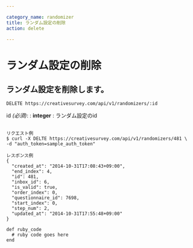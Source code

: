 ```yaml
---

category_name: randomizer
title: ランダム設定の削除
action: delete

---
```


# ランダム設定の削除

## ランダム設定を削除します。

`DELETE https://creativesurvey.com/api/v1/randomizers/:id`

id _(必須)_:
: __integer__
: ランダム設定のid

~~~

リクエスト例
$ curl -X DELTE https://creativesurvey.com/api/v1/randomizers/481 \
-d "auth_token=sample_auth_token"

レスポンス例
{
  "created_at": "2014-10-31T17:08:43+09:00",
  "end_index": 4,
  "id": 481,
  "inbox_id": 6,
  "is_valid": true,
  "order_index": 0,
  "questionnaire_id": 7698,
  "start_index": 0,
  "step_num": 2,
  "updated_at": "2014-10-31T17:55:48+09:00"
}

~~~

~~~
def ruby_code
  # ruby code goes here
end
~~~

